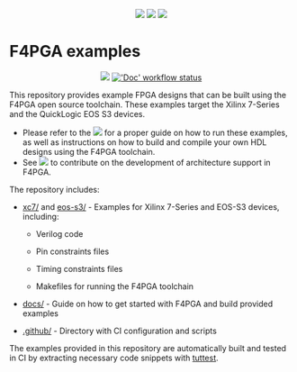 <p align="center">
  <a title="Website" href="https://f4pga.org"><img src="https://img.shields.io/website?longCache=true&style=flat-square&label=f4pga.org&up_color=10cfc9&url=https%3A%2F%2Ff4pga.org%2Findex.html&labelColor=fff"></a><!--
  -->
  <a title="Documentation" href="https://f4pga.readthedocs.io"><img src="https://img.shields.io/website?longCache=true&style=flat-square&label=Documentation&up_color=1226aa&up_message=%E2%9E%9A&url=https%3A%2F%2Ff4pga.readthedocs.io%2Fen%2Flatest%2Findex.html&labelColor=fff"></a><!--
  -->
  <a title="Community" href="https://f4pga.readthedocs.io/en/latest/community.html#communication"><img src="https://img.shields.io/badge/Chat-IRC%20%7C%20Slack-white?longCache=true&style=flat-square&logo=Slack&logoColor=fff"></a><!--
  -->
</p>

# F4PGA examples

<p align="center">
  <a title="GitHub Actions" href="https://github.com/chipsalliance/f4pga-examples/actions"><img src="https://img.shields.io/github/workflow/status/chipsalliance/f4pga-examples/Automerge/main?longCache=true&style=flat-square&label=Tests&logo=Github%20Actions&logoColor=fff"></a><!--
  -->
  <a title="ReadTheDocs CI Status" href="https://f4pga-examples.readthedocs.io/en/latest/?badge=latest"><img alt="'Doc' workflow status" src="https://img.shields.io/readthedocs/f4pga-examples?longCache=true&style=flat-square&logo=ReadTheDocs&logoColor=fff&label=F4PGA%20Examples%20Documentation"></a><!--
  -->
</p>

This repository provides example FPGA designs that can be built using the F4PGA open source toolchain.
These examples target the Xilinx 7-Series and the QuickLogic EOS S3 devices.

* Please refer to the [![](https://img.shields.io/website?longCache=true&style=flat-square&label=Documentation%20For%20Users&up_color=231f20&up_message=%E2%9E%9A&url=https%3A%2F%2Ff4pga-examples.readthedocs.io%2Fen%2Flatest%2Findex.html&labelColor=fff)](https://f4pga-examples.readthedocs.io)
  for a proper guide on how to run these examples, as well as instructions on how to build and compile your own HDL designs using
  the F4PGA toolchain.
* See [![](https://img.shields.io/website?longCache=true&style=flat-square&label=Documentation%20For%20Developers&up_color=white&up_message=%E2%9E%9A&url=https%3A%2F%2Ff4pga.readthedocs.io%2Fprojects%2Farch-defs%2Fen%2Flatest%2Findex.html&labelColor=231f20)](https://f4pga.readthedocs.io/projects/arch-defs/)
  to contribute on the development of architecture support in F4PGA.

The repository includes:

* [xc7/](./xc7) and [eos-s3/](./eos-s3) - Examples for Xilinx 7-Series and EOS-S3 devices, including:

  * Verilog code

  * Pin constraints files

  * Timing constraints files

  * Makefiles for running the F4PGA toolchain

* [docs/](./docs) - Guide on how to get started with F4PGA and build provided examples

* [.github/](./.github) - Directory with CI configuration and scripts

The examples provided in this repository are automatically built and tested in CI by extracting necessary code snippets
with [tuttest](https://github.com/antmicro/tuttest).
